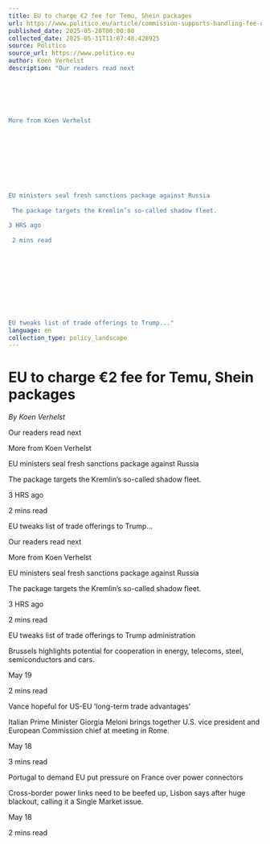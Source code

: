 ```yaml
---
title: EU to charge €2 fee for Temu, Shein packages
url: https://www.politico.eu/article/commission-supports-handling-fee-on-small-packages/?utm_source=RSS_Feed&utm_medium=RSS&utm_campaign=RSS_Syndication
published_date: 2025-05-20T00:00:00
collected_date: 2025-05-31T11:07:48.428925
source: Politico
source_url: https://www.politico.eu
author: Koen Verhelst
description: "Our readers read next 
 
 
 
 
 
 
More from Koen Verhelst 
 
 
 
 
 
 
 
 
 
EU ministers seal fresh sanctions package against Russia 
 
 The package targets the Kremlin’s so-called shadow fleet. 
 
3 HRS ago 
 
 2 mins read 
 
 
 
 
 
 
 
 
 
 
EU tweaks list of trade offerings to Trump..."
language: en
collection_type: policy_landscape
---
```


# EU to charge €2 fee for Temu, Shein packages

*By Koen Verhelst*

Our readers read next 
 
 
 
 
 
 
More from Koen Verhelst 
 
 
 
 
 
 
 
 
 
EU ministers seal fresh sanctions package against Russia 
 
 The package targets the Kremlin’s so-called shadow fleet. 
 
3 HRS ago 
 
 2 mins read 
 
 
 
 
 
 
 
 
 
 
EU tweaks list of trade offerings to Trump...

Our readers read next

More from Koen Verhelst

EU ministers seal fresh sanctions package against Russia 
 
 The package targets the Kremlin’s so-called shadow fleet. 
 
3 HRS ago 
 
 2 mins read

EU tweaks list of trade offerings to Trump administration 
 
 Brussels highlights potential for cooperation in energy, telecoms, steel, semiconductors and cars. 
 
May 19 
 
 2 mins read

Vance hopeful for US-EU ‘long-term trade advantages’ 
 
 Italian Prime Minister Giorgia Meloni brings together U.S. vice president and European Commission chief at meeting in Rome. 
 
May 18 
 
 3 mins read

Portugal to demand EU put pressure on France over power connectors 
 
 Cross-border power links need to be beefed up, Lisbon says after huge blackout, calling it a Single Market issue. 
 
May 18 
 
 2 mins read